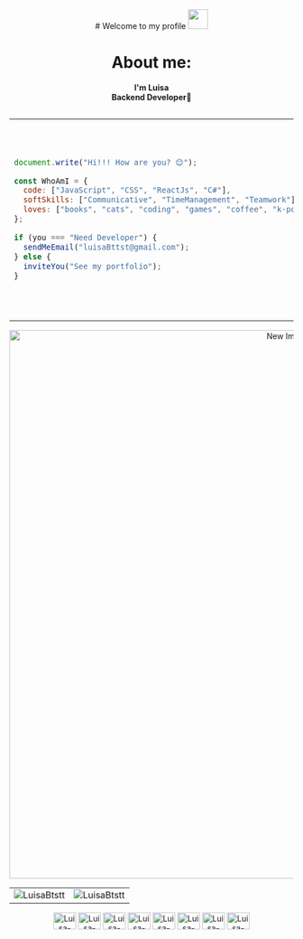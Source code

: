 <div align="center">
# Welcome to my profile <img src="https://media.tenor.com/AjfRZZrv_uMAAAAj/cute-anime.gif" width="35"> 
</div>
<div align="center">

  # About me:
  **I'm Luisa**  
  **Backend Developer**🧡

</div>


<div style="display: flex; align-items: center;">

<table>
  <tr>
    <td>

```javascript
document.write("Hi!!! How are you? 😊");

const WhoAmI = {
  code: ["JavaScript", "CSS", "ReactJs", "C#"],
  softSkills: ["Communicative", "TimeManagement", "Teamwork"],
  loves: ["books", "cats", "coding", "games", "coffee", "k-pop", "Anime"]
};

if (you === "Need Developer") {
  sendMeEmail("luisaBttst@gmail.com");
} else {
  inviteYou("See my portfolio");
}

```
</td>
<td>
  <img src="https://media2.giphy.com/media/v1.Y2lkPTc5MGI3NjExbTQzamEyeTVkbW1tbmEzdGduNjduZWdyYnNldnhsa2o1Z3ptOWkzNSZlcD12MV9pbnRlcm5hbF9naWZfYnlfaWQmY3Q9Zw/KKB54xpucNE4M/giphy.webp" alt="Studio Ghibli Character" width="350px"/>
</td>

</tr> </table> </div> <div style="text-align: center;"> <img src="https://media1.giphy.com/media/v1.Y2lkPTc5MGI3NjExeGZuZXgzcXF6MnRkeHZudXhpNTR6ZXBkYmgyc292Mmk5ajA2ZmZtNiZlcD12MV9pbnRlcm5hbF9naWZfYnlfaWQmY3Q9Zw/3ohzdTyox6pIqyCLgQ/giphy.webp" alt="New Image" width="971px"/> </div>

<div align="center">

<table>
  <tr>
    <td>
      <img src="https://github-readme-stats.vercel.app/api/top-langs?username=LuisaBtstt4&show_icons=true&theme=holi&locale=en&layout=compact" alt="LuisaBtstt" />
    </td>
    <td>
      <img src="https://github-readme-stats.vercel.app/api?username=LuisaBtstt&show_icons=true&theme=holi&locale=en" alt="LuisaBtstt" />
    </td>
  </tr>
</table>
</div>

<p align="center">
  <img alt="Luisa-Angular" height="30" width="40" src="https://cdn.jsdelivr.net/gh/devicons/devicon@latest/icons/angular/angular-original.svg">        
  <img alt="Luisa-Csharp" height="30" width="40" src="https://cdn.jsdelivr.net/gh/devicons/devicon@latest/icons/csharp/csharp-original.svg">
  <img alt="Luisa-Django" height="30" width="40" src="https://cdn.jsdelivr.net/gh/devicons/devicon@latest/icons/django/django-plain.svg">          
  <img alt="Luisa-Java" height="30" width="40" src="https://cdn.jsdelivr.net/gh/devicons/devicon@latest/icons/java/java-original.svg">
  <img alt="Luisa-MySql" height="30" width="40" src="https://cdn.jsdelivr.net/gh/devicons/devicon@latest/icons/mysql/mysql-original-wordmark.svg">
  <img alt="Luisa-Postman" height="30" width="40" src="https://cdn.jsdelivr.net/gh/devicons/devicon@latest/icons/postman/postman-original.svg">
  <img alt="Luisa-Python" height="30" width="40" src="https://cdn.jsdelivr.net/gh/devicons/devicon@latest/icons/python/python-original.svg">
  <img alt="Luisa-Vscode" height="30" width="40" src="https://cdn.jsdelivr.net/gh/devicons/devicon@latest/icons/vscode/vscode-original.svg">
</p>



